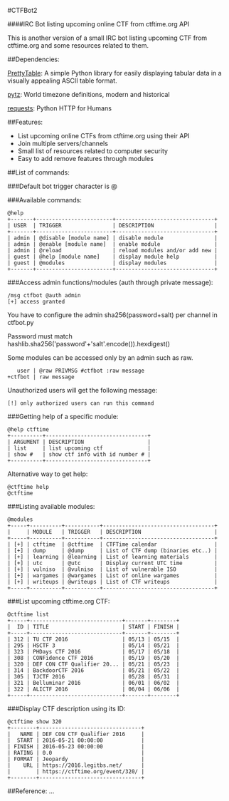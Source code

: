 #CTFBot2
 
####IRC Bot listing upcoming online CTF from ctftime.org API

This is another version of a small IRC bot listing upcoming CTF from ctftime.org and some resources related to them.

##Dependencies:

[PrettyTable](https://pypi.python.org/pypi/PrettyTable): A simple Python library for easily displaying tabular data in a visually appealing ASCII table format.

[pytz](https://pypi.python.org/pypi/pytz): World timezone definitions, modern and historical

[requests](https://pypi.python.org/pypi/requests/2.9.1): Python HTTP for Humans

##Features:

* List upcoming online CTFs from ctftime.org using their API
* Join multiple servers/channels
* Small list of resources related to computer security
* Easy to add remove features through modules

##List of commands:

###Default bot trigger character is @

###Available commands:
```
@help                                                             
+-------+------------------------+-------------------------------+
| USER  | TRIGGER                | DESCRIPTION                   |
+-------+------------------------+-------------------------------+
| admin | @disable [module name] | disable module                |
| admin | @enable [module name]  | enable module                 |
| admin | @reload                | reload modules and/or add new |
| guest | @help [module name]    | display module help           |
| guest | @modules               | display modules               |
+-------+------------------------+-------------------------------+
```

###Access admin functions/modules (auth through private message):
```
/msg ctfbot @auth admin
[+] access granted
```

You have to configure the admin sha256(password+salt) per channel in ctfbot.py

Password must match hashlib.sha256('password'+'salt'.encode()).hexdigest()

Some modules can be accessed only by an admin such as raw.
```
   user | @raw PRIVMSG #ctfbot :raw message
+ctfbot | raw message
```

Unauthorized users will get the following message:
```
[!] only authorized users can run this command
```


###Getting help of a specific module:
```
@help ctftime
+----------+--------------------------------+
| ARGUMENT | DESCRIPTION                    |
| list     | list upcoming ctf              |
| show #   | show ctf info with id number # |
+----------+--------------------------------+
```

Alternative way to get help:
```
@ctftime help
@ctftime
```

###Listing available modules:
```
@modules                                                          
+-----+----------+-----------+-----------------------------------+
|     | MODULE   | TRIGGER   | DESCRIPTION                       |
+-----+----------+-----------+-----------------------------------+
| [+] | ctftime  | @ctftime  | CTFTime calendar                  |
| [+] | dump     | @dump     | List of CTF dump (binaries etc..) |
| [+] | learning | @learning | List of learning materials        |
| [+] | utc      | @utc      | Display current UTC time          |
| [+] | vulniso  | @vulniso  | List of vulnerable ISO            |
| [+] | wargames | @wargames | List of online wargames           |
| [+] | writeups | @writeups | List of CTF writeups              |
+-----+----------+-----------+-----------------------------------+
```

###List upcoming ctftime.org CTF:
```
@ctftime list
+-----+-----------------------------+-------+--------+ 
|  ID | TITLE                       | START | FINISH | 
+-----+-----------------------------+-------+--------+ 
| 312 | TU CTF 2016                 | 05/13 | 05/15  | 
| 295 | HSCTF 3                     | 05/14 | 05/21  | 
| 323 | PHDays CTF 2016             | 05/17 | 05/18  | 
| 308 | CONFidence CTF 2016         | 05/19 | 05/20  | 
| 320 | DEF CON CTF Qualifier 20... | 05/21 | 05/23  | 
| 314 | BackdoorCTF 2016            | 05/21 | 05/22  | 
| 305 | TJCTF 2016                  | 05/28 | 05/31  | 
| 321 | Belluminar 2016             | 06/01 | 06/02  | 
| 322 | ALICTF 2016                 | 06/04 | 06/06  | 
+-----+-----------------------------+-------+--------+ 
```

###Display CTF description using its ID:
```
@ctftime show 320
+--------+--------------------------------+
|   NAME | DEF CON CTF Qualifier 2016     |
|  START | 2016-05-21 00:00:00            |
| FINISH | 2016-05-23 00:00:00            |
| RATING | 0.0                            |
| FORMAT | Jeopardy                       |
|    URL | https://2016.legitbs.net/      |
|        | https://ctftime.org/event/320/ |
+--------+--------------------------------+
```

##Reference:
...
